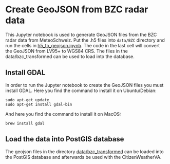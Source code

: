 # Create GeoJSON from BZC radar data

This Jupyter notebook is used to generate GeoJSON files from the BZC radar data from MeteoSchweiz. Put the .h5 files into `data/BZC` directory and run the cells in [h5_to_geojson.ipynb](h5_to_geojson.ipynb). The code in the last cell will convert the GeoJSON from LV95+ to WGS84 CRS. The files in the data/bzc_transformed can be used to load into the database.

## Install GDAL

In order to run the Jupyter notebook to create the GeoJSON files you must install GDAL. Here you find the command to install it on Ubuntu/Debian:

```
sudo apt-get update
sudo apt-get install gdal-bin
```

And here you find the command to install it on MacOS:

```
brew install gdal
```

## Load the data into PostGIS database

The geojson files in the directory [data/bzc_transformed](data/bzc_transformed) can be loaded into the PostGIS database and afterwards be used with the CitizenWeatherVA.